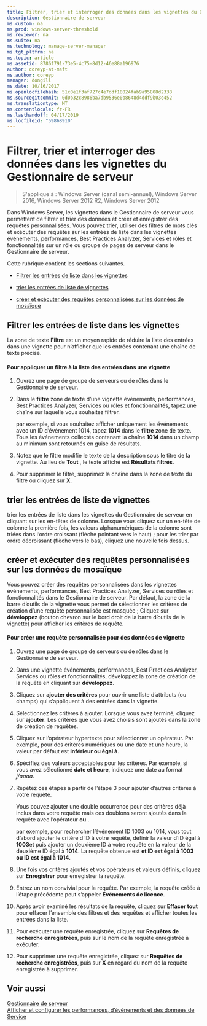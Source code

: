```yaml
---
title: Filtrer, trier et interroger des données dans les vignettes du Gestionnaire de serveur
description: Gestionnaire de serveur
ms.custom: na
ms.prod: windows-server-threshold
ms.reviewer: na
ms.suite: na
ms.technology: manage-server-manager
ms.tgt_pltfrm: na
ms.topic: article
ms.assetid: 8786f791-73e5-4c75-8d12-46e88a196976
author: coreyp-at-msft
ms.author: coreyp
manager: dongill
ms.date: 10/16/2017
ms.openlocfilehash: 51c0e1f3af727c4e7ddf18024fab9a95808d2338
ms.sourcegitcommit: 0d0b32c8986ba7db9536e0b8648d4ddf9b03e452
ms.translationtype: MT
ms.contentlocale: fr-FR
ms.lasthandoff: 04/17/2019
ms.locfileid: "59868910"
---
```

# <a name="filter-sort-and-query-data-in-server-manager-tiles"></a>Filtrer, trier et interroger des données dans les vignettes du Gestionnaire de serveur

>S'applique à : Windows Server (canal semi-annuel), Windows Server 2016, Windows Server 2012 R2, Windows Server 2012

Dans Windows Server, les vignettes dans le Gestionnaire de serveur vous permettent de filtrer et trier des données et créer et enregistrer des requêtes personnalisées. Vous pouvez trier, utiliser des filtres de mots clés et exécuter des requêtes sur les entrées de liste dans les vignettes événements, performances, Best Practices Analyzer, Services et rôles et fonctionnalités sur un rôle ou groupe de pages de serveur dans le Gestionnaire de serveur.  
  
Cette rubrique contient les sections suivantes.  
  
-   [Filtrer les entrées de liste dans les vignettes](#BKMK_tiles)  
  
-   [trier les entrées de liste de vignettes](#BKMK_sort)  
  
-   [créer et exécuter des requêtes personnalisées sur les données de mosaïque](#BKMK_query)  
  
## <a name="BKMK_tiles"></a>Filtrer les entrées de liste dans les vignettes  
La zone de texte **Filtre** est un moyen rapide de réduire la liste des entrées dans une vignette pour n’afficher que les entrées contenant une chaîne de texte précise.  
  
#### <a name="to-apply-a-filter-to-the-list-of-entries-in-a-tile"></a>Pour appliquer un filtre à la liste des entrées dans une vignette  
  
1.  Ouvrez une page de groupe de serveurs ou de rôles dans le Gestionnaire de serveur.  
  
2.  Dans le **filtre** zone de texte d’une vignette événements, performances, Best Practices Analyzer, Services ou rôles et fonctionnalités, tapez une chaîne sur laquelle vous souhaitez filtrer.  
  
    par exemple, si vous souhaitez afficher uniquement les événements avec un ID d’événement 1014, tapez **1014** dans le **filtre** zone de texte. Tous les événements collectés contenant la chaîne **1014** dans un champ au minimum sont retournés en guise de résultats.  
  
3.  Notez que le filtre modifie le texte de la description sous le titre de la vignette. Au lieu de **Tout** , le texte affiché est **Résultats filtrés**.  
  
4.  Pour supprimer le filtre, supprimez la chaîne dans la zone de texte du filtre ou cliquez sur **X**.  
  
## <a name="BKMK_sort"></a>trier les entrées de liste de vignettes  
trier les entrées de liste dans les vignettes du Gestionnaire de serveur en cliquant sur les en-têtes de colonne. Lorsque vous cliquez sur un en-tête de colonne la première fois, les valeurs alphanumériques de la colonne sont triées dans l’ordre croissant (flèche pointant vers le haut) ; pour les trier par ordre décroissant (flèche vers le bas), cliquez une nouvelle fois dessus.  
  
## <a name="BKMK_query"></a>créer et exécuter des requêtes personnalisées sur les données de mosaïque  
Vous pouvez créer des requêtes personnalisées dans les vignettes événements, performances, Best Practices Analyzer, Services ou rôles et fonctionnalités dans le Gestionnaire de serveur. Par défaut, la zone de la barre d’outils de la vignette vous permet de sélectionner les critères de création d’une requête personnalisée est masquée ; Cliquez sur **développez** (bouton chevron sur le bord droit de la barre d’outils de la vignette) pour afficher les critères de requête.  
  
#### <a name="to-create-a-custom-query-for-tile-data"></a>Pour créer une requête personnalisée pour des données de vignette  
  
1.  Ouvrez une page de groupe de serveurs ou de rôles dans le Gestionnaire de serveur.  
  
2.  Dans une vignette événements, performances, Best Practices Analyzer, Services ou rôles et fonctionnalités, développez la zone de création de la requête en cliquant sur **développez**.  
  
3.  Cliquez sur **ajouter des critères** pour ouvrir une liste d’attributs (ou champs) qui s’appliquent à des entrées dans la vignette.  
  
4.  Sélectionnez les critères à ajouter. Lorsque vous avez terminé, cliquez sur **ajouter**. Les critères que vous avez choisis sont ajoutés dans la zone de création de requêtes.  
  
5.  Cliquez sur l’opérateur hypertexte pour sélectionner un opérateur. Par exemple, pour des critères numériques ou une date et une heure, la valeur par défaut est **inférieur ou égal à**.  
  
6.  Spécifiez des valeurs acceptables pour les critères. Par exemple, si vous avez sélectionné **date et heure**, indiquez une date au format *j/aaaa*.  
  
7.  Répétez ces étapes à partir de l’étape 3 pour ajouter d’autres critères à votre requête.  
  
    Vous pouvez ajouter une double occurrence pour des critères déjà inclus dans votre requête mais ces doublons seront ajoutés dans la requête avec l’opérateur **ou** .  
  
    par exemple, pour rechercher l’événement ID 1003 ou 1014, vous tout d’abord ajouter le critère d’ID à votre requête, définir la valeur d’ID égal à **1003**et puis ajouter un deuxième ID à votre requête en la valeur de la deuxième ID égal à  **1014**. La requête obtenue est **et ID est égal à 1003 ou ID est égal à 1014**.  
  
8.  Une fois vos critères ajoutés et vos opérateurs et valeurs définis, cliquez sur **Enregistrer** pour enregistrer la requête.  
  
9. Entrez un nom convivial pour la requête. Par exemple, la requête créée à l’étape précédente peut s’appeler **Événements de licence**.  
  
10. Après avoir examiné les résultats de la requête, cliquez sur **Effacer tout** pour effacer l’ensemble des filtres et des requêtes et afficher toutes les entrées dans la liste.  
  
11. Pour exécuter une requête enregistrée, cliquez sur **Requêtes de recherche enregistrées**, puis sur le nom de la requête enregistrée à exécuter.  
  
12. Pour supprimer une requête enregistrée, cliquez sur **Requêtes de recherche enregistrées**, puis sur **X** en regard du nom de la requête enregistrée à supprimer.  
  
## <a name="see-also"></a>Voir aussi  
[Gestionnaire de serveur](server-manager.md)  
[Afficher et configurer les performances, d’événements et des données de Service](view-and-configure-performance-event-and-service-data.md)  
  


